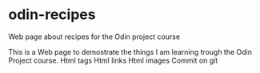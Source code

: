 # odin-recipes
Web page about recipes for the Odin project course

This is a Web page to demostrate the things I am learning trough the Odin Project course.
Html tags
Html links
Html images
Commit on git